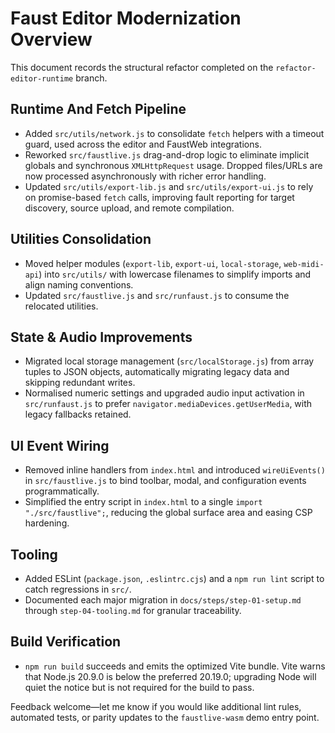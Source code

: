 # Faust Editor Modernization Overview

This document records the structural refactor completed on the `refactor-editor-runtime` branch.

## Runtime And Fetch Pipeline

- Added `src/utils/network.js` to consolidate `fetch` helpers with a timeout guard, used across the editor and FaustWeb integrations.
- Reworked `src/faustlive.js` drag-and-drop logic to eliminate implicit globals and synchronous `XMLHttpRequest` usage. Dropped files/URLs are now processed asynchronously with richer error handling.
- Updated `src/utils/export-lib.js` and `src/utils/export-ui.js` to rely on promise-based `fetch` calls, improving fault reporting for target discovery, source upload, and remote compilation.

## Utilities Consolidation

- Moved helper modules (`export-lib`, `export-ui`, `local-storage`, `web-midi-api`) into `src/utils/` with lowercase filenames to simplify imports and align naming conventions.
- Updated `src/faustlive.js` and `src/runfaust.js` to consume the relocated utilities.

## State & Audio Improvements

- Migrated local storage management (`src/localStorage.js`) from array tuples to JSON objects, automatically migrating legacy data and skipping redundant writes.
- Normalised numeric settings and upgraded audio input activation in `src/runfaust.js` to prefer `navigator.mediaDevices.getUserMedia`, with legacy fallbacks retained.

## UI Event Wiring

- Removed inline handlers from `index.html` and introduced `wireUiEvents()` in `src/faustlive.js` to bind toolbar, modal, and configuration events programmatically.
- Simplified the entry script in `index.html` to a single `import "./src/faustlive";`, reducing the global surface area and easing CSP hardening.

## Tooling

- Added ESLint (`package.json`, `.eslintrc.cjs`) and a `npm run lint` script to catch regressions in `src/`.
- Documented each major migration in `docs/steps/step-01-setup.md` through `step-04-tooling.md` for granular traceability.

## Build Verification

- `npm run build` succeeds and emits the optimized Vite bundle. Vite warns that Node.js 20.9.0 is below the preferred 20.19.0; upgrading Node will quiet the notice but is not required for the build to pass.

Feedback welcome—let me know if you would like additional lint rules, automated tests, or parity updates to the `faustlive-wasm` demo entry point.
